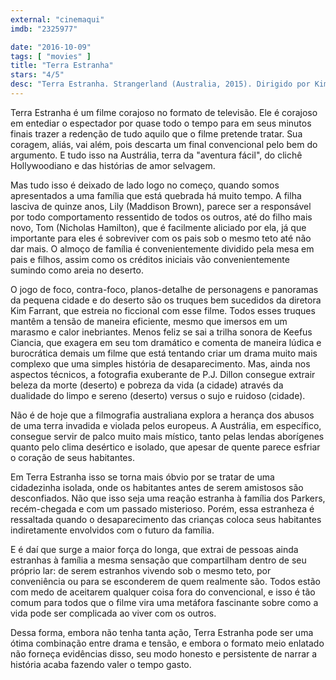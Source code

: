 ```yaml
---
external: "cinemaqui"
imdb: "2325977"

date: "2016-10-09"
tags: [ "movies" ]
title: "Terra Estranha"
stars: "4/5"
desc: "Terra Estranha. Strangerland (Australia, 2015). Dirigido por Kim Farrant. Escrito por Michael Kinirons, Fiona Seres, Fiona Seres. Com Nicole Kidman (Catherine), Joseph Fiennes (Matthew), Hugo Weaving (Rae), Lisa Flanagan (Coreen), Meyne Wyatt (Burtie), Maddison Brown (Lily), Nicholas Hamilton (Tom), Jim Russell (Alan Robertson), Sean Keenan (Steve Robertson). Crítica escrita para o site CinemAqui."
---
```

Terra Estranha é um filme corajoso no formato de televisão. Ele é corajoso em entediar o espectador por quase todo o tempo para em seus minutos finais trazer a redenção de tudo aquilo que o filme pretende tratar. Sua coragem, aliás, vai além, pois descarta um final convencional pelo bem do argumento. E tudo isso na Austrália, terra da "aventura fácil", do clichê Hollywoodiano e das histórias de amor selvagem.

Mas tudo isso é deixado de lado logo no começo, quando somos apresentados a uma família que está quebrada há muito tempo. A filha lasciva de quinze anos, Lily (Maddison Brown), parece ser a responsável por todo comportamento ressentido de todos os outros, até do filho mais novo, Tom (Nicholas Hamilton), que é facilmente aliciado por ela, já que importante para eles é sobreviver com os pais sob o mesmo teto até não dar mais. O almoço de família é convenientemente dividido pela mesa em pais e filhos, assim como os créditos iniciais vão convenientemente sumindo como areia no deserto.

O jogo de foco, contra-foco, planos-detalhe de personagens e panoramas da pequena cidade e do deserto são os truques bem sucedidos da diretora Kim Farrant, que estreia no ficcional com esse filme. Todos esses truques mantêm a tensão de maneira eficiente, mesmo que imersos em um marasmo e calor inebriantes. Menos feliz se sai a trilha sonora de Keefus Ciancia, que exagera em seu tom dramático e comenta de maneira lúdica e burocrática demais um filme que está tentando criar um drama muito mais complexo que uma simples história de desaparecimento. Mas, ainda nos aspectos técnicos, a fotografia exuberante de P.J. Dillon consegue extrair beleza da morte (deserto) e pobreza da vida (a cidade) através da dualidade do limpo e sereno (deserto) versus o sujo e ruidoso (cidade).

Não é de hoje que a filmografia australiana explora a herança dos abusos de uma terra invadida e violada pelos europeus. A Austrália, em específico, consegue servir de palco muito mais místico, tanto pelas lendas aborígenes quanto pelo clima desértico e isolado, que apesar de quente parece esfriar o coração de seus habitantes.

Em Terra Estranha isso se torna mais óbvio por se tratar de uma cidadezinha isolada, onde os habitantes antes de serem amistosos são desconfiados. Não que isso seja uma reação estranha à família dos Parkers, recém-chegada e com um passado misterioso. Porém, essa estranheza é ressaltada quando o desaparecimento das crianças coloca seus habitantes indiretamente envolvidos com o futuro da família.

E é daí que surge a maior força do longa, que extrai de pessoas ainda estranhas à família a mesma sensação que compartilham dentro de seu próprio lar: de serem estranhos vivendo sob o mesmo teto, por conveniência ou para se esconderem de quem realmente são. Todos estão com medo de aceitarem qualquer coisa fora do convencional, e isso é tão comum para todos que o filme vira uma metáfora fascinante sobre como a vida pode ser complicada ao viver com os outros.

Dessa forma, embora não tenha tanta ação, Terra Estranha pode ser uma ótima combinação entre drama e tensão, e embora o formato meio enlatado não forneça evidências disso, seu modo honesto e persistente de narrar a história acaba fazendo valer o tempo gasto.
